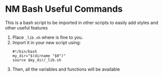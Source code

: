 # NM Bash Useful Commands

This is a bash script to be imported in other scripts to easily add styles and other useful features

1. Place `_lib.sh` where is fine to you.
2. Import it in your new script using:
   ```
   #!/bin/bash
   my_dir="$(dirname "$0")"
   source $my_dir/_lib.sh
   ```
3. Then, all the variables and functions will be available
